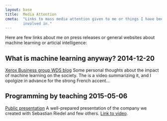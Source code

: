 ```yaml
---
layout: base
title:  Media Attention
cmeta:  "Links to mass media attention given to me or things I have been
        involved in."
---
```


Here are few links about me on press releases or general websites about machine learning or articial intelligence:

## What is machine learning anyway? 2014-12-20 ##

[Xerox Business group WDS blog][wds_blog]
Some personal thoughts about the impact of machine learning on the society. The is a video summarizing it, and I opolgize in advance for the strong French accent...

[wds_blog]: http://www.wds.co/machine-learning-anyway/ 
[gb_video]: https://www.youtube.com/watch?list=PLyAVNkfBMWVUCz4ySPzgc9YWw7he_7JhM&v=AkUTPBUqYKg

## Programming by teaching 2015-05-06 ##

[Public presentation][playfair_ai_event]
A well-prepared presentation of the company we created with Sebastian Riedel and few others. 
[Link to video][playfair_event_gb_video].

[playfair_ai_event]: http://playfaircapital.com/events/artificial-intelligence-showcase/
[playfair_event_gb_video]: https://www.youtube.com/watch?v=sKZD8huxjZ0
